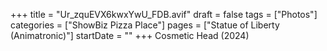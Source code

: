 +++
title = "Ur_zquEVX6kwxYwU_FDB.avif"
draft = false
tags = ["Photos"]
categories = ["ShowBiz Pizza Place"]
pages = ["Statue of Liberty (Animatronic)"]
startDate = ""
+++
Cosmetic Head (2024)
